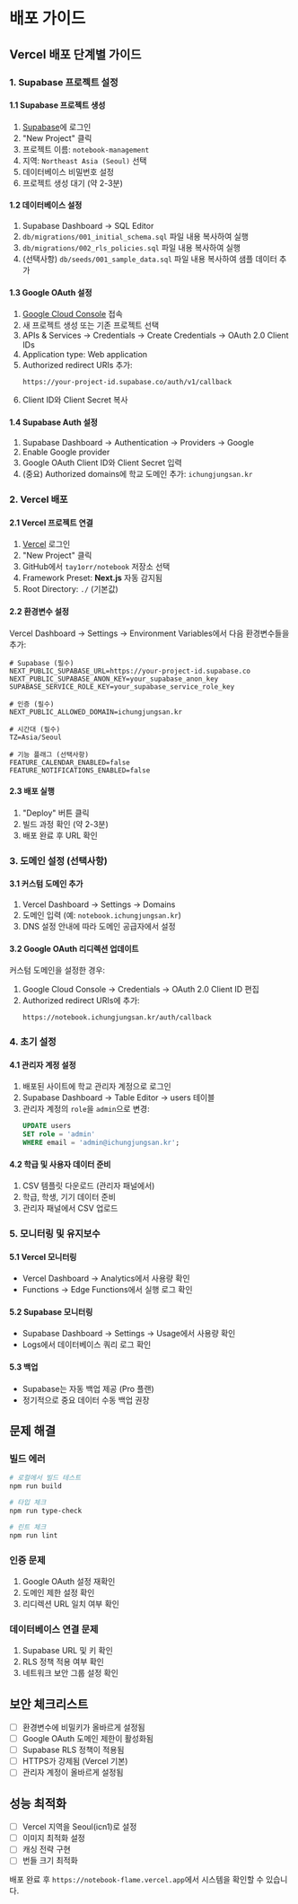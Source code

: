 # 배포 가이드

## Vercel 배포 단계별 가이드

### 1. Supabase 프로젝트 설정

#### 1.1 Supabase 프로젝트 생성
1. [Supabase](https://supabase.com)에 로그인
2. "New Project" 클릭
3. 프로젝트 이름: `notebook-management`
4. 지역: `Northeast Asia (Seoul)` 선택
5. 데이터베이스 비밀번호 설정
6. 프로젝트 생성 대기 (약 2-3분)

#### 1.2 데이터베이스 설정
1. Supabase Dashboard → SQL Editor
2. `db/migrations/001_initial_schema.sql` 파일 내용 복사하여 실행
3. `db/migrations/002_rls_policies.sql` 파일 내용 복사하여 실행
4. (선택사항) `db/seeds/001_sample_data.sql` 파일 내용 복사하여 샘플 데이터 추가

#### 1.3 Google OAuth 설정
1. [Google Cloud Console](https://console.cloud.google.com/) 접속
2. 새 프로젝트 생성 또는 기존 프로젝트 선택
3. APIs & Services → Credentials → Create Credentials → OAuth 2.0 Client IDs
4. Application type: Web application
5. Authorized redirect URIs 추가:
   ```
   https://your-project-id.supabase.co/auth/v1/callback
   ```
6. Client ID와 Client Secret 복사

#### 1.4 Supabase Auth 설정
1. Supabase Dashboard → Authentication → Providers → Google
2. Enable Google provider
3. Google OAuth Client ID와 Client Secret 입력
4. (중요) Authorized domains에 학교 도메인 추가: `ichungjungsan.kr`

### 2. Vercel 배포

#### 2.1 Vercel 프로젝트 연결
1. [Vercel](https://vercel.com) 로그인
2. "New Project" 클릭
3. GitHub에서 `tay1orr/notebook` 저장소 선택
4. Framework Preset: **Next.js** 자동 감지됨
5. Root Directory: `./` (기본값)

#### 2.2 환경변수 설정
Vercel Dashboard → Settings → Environment Variables에서 다음 환경변수들을 추가:

```env
# Supabase (필수)
NEXT_PUBLIC_SUPABASE_URL=https://your-project-id.supabase.co
NEXT_PUBLIC_SUPABASE_ANON_KEY=your_supabase_anon_key
SUPABASE_SERVICE_ROLE_KEY=your_supabase_service_role_key

# 인증 (필수)
NEXT_PUBLIC_ALLOWED_DOMAIN=ichungjungsan.kr

# 시간대 (필수)
TZ=Asia/Seoul

# 기능 플래그 (선택사항)
FEATURE_CALENDAR_ENABLED=false
FEATURE_NOTIFICATIONS_ENABLED=false
```

#### 2.3 배포 실행
1. "Deploy" 버튼 클릭
2. 빌드 과정 확인 (약 2-3분)
3. 배포 완료 후 URL 확인

### 3. 도메인 설정 (선택사항)

#### 3.1 커스텀 도메인 추가
1. Vercel Dashboard → Settings → Domains
2. 도메인 입력 (예: `notebook.ichungjungsan.kr`)
3. DNS 설정 안내에 따라 도메인 공급자에서 설정

#### 3.2 Google OAuth 리디렉션 업데이트
커스텀 도메인을 설정한 경우:
1. Google Cloud Console → Credentials → OAuth 2.0 Client ID 편집
2. Authorized redirect URIs에 추가:
   ```
   https://notebook.ichungjungsan.kr/auth/callback
   ```

### 4. 초기 설정

#### 4.1 관리자 계정 설정
1. 배포된 사이트에 학교 관리자 계정으로 로그인
2. Supabase Dashboard → Table Editor → users 테이블
3. 관리자 계정의 `role`을 `admin`으로 변경:
   ```sql
   UPDATE users
   SET role = 'admin'
   WHERE email = 'admin@ichungjungsan.kr';
   ```

#### 4.2 학급 및 사용자 데이터 준비
1. CSV 템플릿 다운로드 (관리자 패널에서)
2. 학급, 학생, 기기 데이터 준비
3. 관리자 패널에서 CSV 업로드

### 5. 모니터링 및 유지보수

#### 5.1 Vercel 모니터링
- Vercel Dashboard → Analytics에서 사용량 확인
- Functions → Edge Functions에서 실행 로그 확인

#### 5.2 Supabase 모니터링
- Supabase Dashboard → Settings → Usage에서 사용량 확인
- Logs에서 데이터베이스 쿼리 로그 확인

#### 5.3 백업
- Supabase는 자동 백업 제공 (Pro 플랜)
- 정기적으로 중요 데이터 수동 백업 권장

## 문제 해결

### 빌드 에러
```bash
# 로컬에서 빌드 테스트
npm run build

# 타입 체크
npm run type-check

# 린트 체크
npm run lint
```

### 인증 문제
1. Google OAuth 설정 재확인
2. 도메인 제한 설정 확인
3. 리디렉션 URL 일치 여부 확인

### 데이터베이스 연결 문제
1. Supabase URL 및 키 확인
2. RLS 정책 적용 여부 확인
3. 네트워크 보안 그룹 설정 확인

## 보안 체크리스트

- [ ] 환경변수에 비밀키가 올바르게 설정됨
- [ ] Google OAuth 도메인 제한이 활성화됨
- [ ] Supabase RLS 정책이 적용됨
- [ ] HTTPS가 강제됨 (Vercel 기본)
- [ ] 관리자 계정이 올바르게 설정됨

## 성능 최적화

- [ ] Vercel 지역을 Seoul(icn1)로 설정
- [ ] 이미지 최적화 설정
- [ ] 캐싱 전략 구현
- [ ] 번들 크기 최적화

배포 완료 후 `https://notebook-flame.vercel.app`에서 시스템을 확인할 수 있습니다.